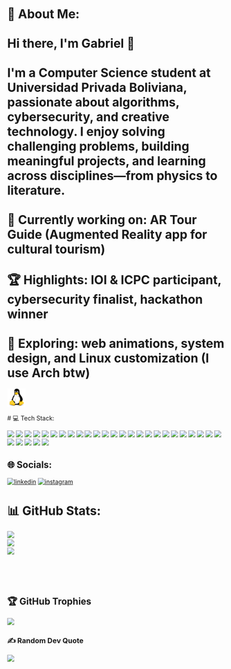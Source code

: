 # 💫 About Me:<br><br>Hi there, I'm Gabriel 👋<br><br>I'm a Computer Science student at Universidad Privada Boliviana, passionate about algorithms, cybersecurity, and creative technology. I enjoy solving challenging problems, building meaningful projects, and learning across disciplines—from physics to literature.<br><br>🔭 Currently working on: AR Tour Guide (Augmented Reality app for cultural tourism) <br><br>🏆 Highlights: IOI & ICPC participant, cybersecurity finalist, hackathon winner<br><br>🌱 Exploring: web animations, system design, and Linux customization (I use Arch btw)
<p><a target="_blank" href="https://raw.githubusercontent.com/devicons/devicon/master/icons/linux/linux-original.svg" style="display: inline-block;"><img src="https://raw.githubusercontent.com/devicons/devicon/master/icons/linux/linux-original.svg" alt="linux" width="42" height="42" /></a></p>
# 💻 Tech Stack:

![](https://img.shields.io/badge/c%23-%23239120.svg?style=for-the-badge&logo=csharp&logoColor=white) ![](https://img.shields.io/badge/c-%2300599C.svg?style=for-the-badge&logo=c&logoColor=white) ![](https://img.shields.io/badge/c++-%2300599C.svg?style=for-the-badge&logo=c%2B%2B&logoColor=white)
![](https://img.shields.io/badge/latex-%23008080.svg?style=for-the-badge&logo=latex&logoColor=white)
![](https://img.shields.io/badge/tailwindcss-%2338B2AC.svg?style=for-the-badge&logo=tailwind-css&logoColor=white)
![](https://img.shields.io/badge/html5-%23E34F26.svg?style=for-the-badge&logo=html5&logoColor=white)
![](https://img.shields.io/badge/javascript-%23323330.svg?style=for-the-badge&logo=javascript&logoColor=%23F7DF1E)
![](https://img.shields.io/badge/css3-%231572B6.svg?style=for-the-badge&logo=css3&logoColor=white)
![](https://img.shields.io/badge/java-%23ED8B00.svg?style=for-the-badge&logo=openjdk&logoColor=white)
[](https://img.shields.io/badge/python-3670A0?style=for-the-badge&logo=python&logoColor=ffdd54)
![](https://img.shields.io/badge/PyTorch-%23EE4C2C.svg?style=for-the-badge&logo=PyTorch&logoColor=white)
![](https://img.shields.io/badge/TensorFlow-%23FF6F00.svg?style=for-the-badge&logo=TensorFlow&logoColor=white)
![](https://img.shields.io/badge/PowerShell-%235391FE.svg?style=for-the-badge&logo=powershell&logoColor=white)
![](https://img.shields.io/badge/Windows%20Terminal-%234D4D4D.svg?style=for-the-badge&logo=windows-terminal&logoColor=white)
![](https://img.shields.io/badge/bash_script-%23121011.svg?style=for-the-badge&logo=gnu-bash&logoColor=white)
![](https://img.shields.io/badge/typescript-%23007ACC.svg?style=for-the-badge&logo=typescript&logoColor=white)
![](https://img.shields.io/badge/firebase-%23039BE5.svg?style=for-the-badge&logo=firebase)
![](https://img.shields.io/badge/GoogleCloud-%234285F4.svg?style=for-the-badge&logo=google-cloud&logoColor=white)
![](https://img.shields.io/badge/AWS-%23FF9900.svg?style=for-the-badge&logo=amazon-aws&logoColor=white)
[](https://img.shields.io/badge/node.js-6DA55F?style=for-the-badge&logo=node.js&logoColor=white)
[](https://img.shields.io/badge/Next-black?style=for-the-badge&logo=next.js&logoColor=white)
![](https://img.shields.io/badge/NPM-%23CB3837.svg?style=for-the-badge&logo=npm&logoColor=white)
![](https://img.shields.io/badge/django-%23092E20.svg?style=for-the-badge&logo=django&logoColor=white)
![](https://img.shields.io/badge/react-%2320232a.svg?style=for-the-badge&logo=react&logoColor=%2361DAFB)
![](https://img.shields.io/badge/react_native-%2320232a.svg?style=for-the-badge&logo=react&logoColor=%2361DAFB)
![](https://img.shields.io/badge/mysql-4479A1.svg?style=for-the-badge&logo=mysql&logoColor=white)
![](https://img.shields.io/badge/figma-%23F24E1E.svg?style=for-the-badge&logo=figma&logoColor=white)
![](https://img.shields.io/badge/git-%23F05033.svg?style=for-the-badge&logo=git&logoColor=white)
![](https://img.shields.io/badge/github-%23121011.svg?style=for-the-badge&logo=github&logoColor=white)
![](https://img.shields.io/badge/gitlab-%23181717.svg?style=for-the-badge&logo=gitlab&logoColor=white)
![](https://img.shields.io/badge/unity-%23000000.svg?style=for-the-badge&logo=unity&logoColor=white)
![](https://img.shields.io/badge/cisco-%23049fd9.svg?style=for-the-badge&logo=cisco&logoColor=black)
![](https://img.shields.io/badge/docker-%230db7ed.svg?style=for-the-badge&logo=docker&logoColor=white)

## 🌐 Socials:

<p><a target="_blank" href="https://www.linkedin.com/in/gabriel-olarte-medrano-741aa331a/" style="display: inline-block;"><img src="https://img.shields.io/badge/linkedin-logo?style=for-the-badge&logo=linkedin&logoColor=white&color=%230a77b6" alt="linkedin" /></a>
<a target="_blank" href="[https://www.instagram.com/olart_gabo](https://www.instagram.com/olart_gabo/)" style="display: inline-block;"><img src="https://img.shields.io/badge/instagram-logo?style=for-the-badge&logo=instagram&logoColor=white&color=%23F35369" alt="instagram" /></a></p>

# 📊 GitHub Stats:


![](https://github-readme-stats.vercel.app/api?username=olartgabo&theme=prussian&hide_border=true&include_all_commits=true&count_private=true)<br/>
![](https://nirzak-streak-stats.vercel.app/?user=olartgabo&theme=prussian&hide_border=true)<br/>
![](https://github-readme-stats.vercel.app/api/top-langs/?username=olartgabo&theme=prussian&hide_border=true&include_all_commits=true&count_private=true&layout=compact)

<br/>

[](https://nirzak-streak-stats.vercel.app/?user=olartgabo&theme=prussian&hide_border=true)

<br/>

[](https://github-readme-stats.vercel.app/api/top-langs/?username=olartgabo&theme=prussian&hide_border=true&include_all_commits=true&count_private=true&layout=compact)
## 🏆 GitHub Trophies
![](https://github-profile-trophy.vercel.app/?username=olartgabo&theme=prussian&no-frame=false&no-bg=true&margin-w=4)

### ✍️ Random Dev Quote
![](https://quotes-github-readme.vercel.app/api?type=horizontal&theme=tokyonight)
